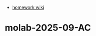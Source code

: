 - [homework wiki](https://github.com/molab-itp/content-2025-09/wiki/11%E2%80%90AC)
# molab-2025-09-AC
